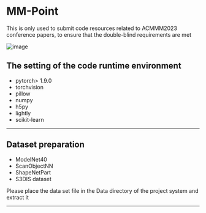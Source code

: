 # MM-Point
This is only used to submit code resources related to ACMMM2023 conference papers, to ensure that the double-blind requirements are met

![image](https://github.com/ACMMM-Submission-1018/MM-Point/assets/133339736/200a9a64-168a-4d1a-bcd7-a0ceb6f6be7a)


## The setting of the code runtime environment
- pytorch> 1.9.0
- torchvision
- pillow
- numpy
- h5py
- lightly
- scikit-learn

---

## Dataset preparation

- ModelNet40
- ScanObjectNN
- ShapeNetPart
- S3DIS dataset

Please place the data set file in the Data directory of the project system and extract it

---

## 

